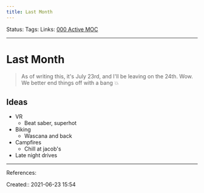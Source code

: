 ```yaml
---
title: Last Month
---
```

Status:
Tags: 
Links: [000 Active MOC](out/000-active-moc.md)
___
# Last Month
>As of writing this, it's July 23rd, and I'll be leaving on the 24th. Wow.
> We better end things off with a bang 💥
## Ideas
- VR
	- Beat saber, superhot
- Biking
	- Wascana and back
- Campfires
	- Chill at jacob's
- Late night drives
___
References:

Created:: 2021-06-23 15:54